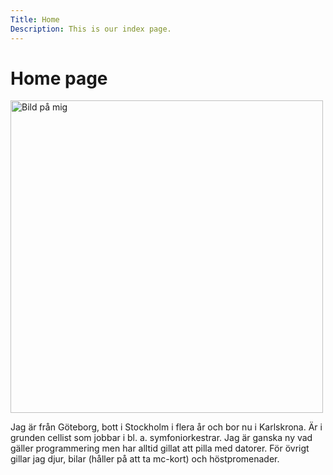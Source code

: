 ```yaml
---
Title: Home
Description: This is our index page.
---
```


Home page
==========================

<p><img src="../portfolio/assets/img/sparvagn.jpg" alt="Bild på mig" width="500"></p>

<!-- ![image info](../portfolio/assets/img/sparvagn.jpg)-->

Jag är från Göteborg, bott i Stockholm i flera år och bor nu i Karlskrona. Är i grunden cellist som jobbar i  bl. a. symfoniorkestrar. Jag är ganska ny vad gäller programmering men har alltid gillat att pilla med datorer. För övrigt gillar jag djur, bilar (håller på att ta mc-kort) och höstpromenader.
